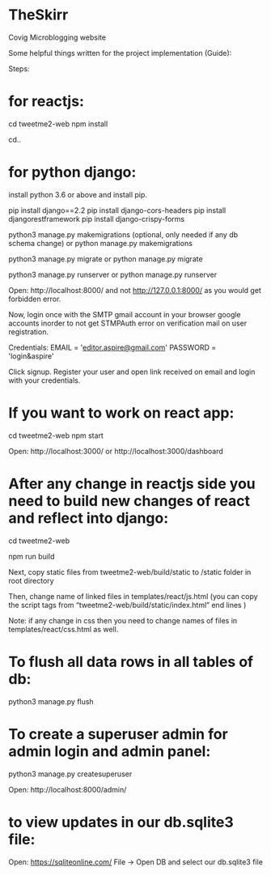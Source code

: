 # TheSkirr
Covig Microblogging website

Some helpful things written for the project implementation (Guide):

Steps:

# for reactjs:

cd tweetme2-web
npm install

cd..

# for python django:

install python 3.6 or above and install pip.

pip install django==2.2
pip install django-cors-headers
pip install djangorestframework
pip install django-crispy-forms

python3 manage.py makemigrations (optional, only needed if any db schema change)
or
python manage.py makemigrations

python3 manage.py migrate
or
python manage.py migrate

python3 manage.py runserver
or
python manage.py runserver

Open: http://localhost:8000/ and not http://127.0.0.1:8000/ as you would get forbidden error.

Now, login once with the SMTP gmail account in your browser google accounts inorder to not get STMPAuth error on verification mail on user registration.

Credentials:
EMAIL = 'editor.aspire@gmail.com'
PASSWORD = 'login&aspire'

Click signup. Register your user and open link received on email and login with your credentials.

# If you want to work on react app:

cd tweetme2-web
npm start

Open: http://localhost:3000/
or http://localhost:3000/dashboard


# After any change in reactjs side you need to build new changes of react and reflect into django:

cd tweetme2-web

npm run build

Next, copy static files from tweetme2-web/build/static to /static folder in root directory

Then, change name of linked files in templates/react/js.html (you can copy the script tags from “tweetme2-web/build/static/index.html” end lines )

Note: if any change in css then you need to change names of files in templates/react/css.html as well.

# To flush all data rows in all tables of db:
python3 manage.py flush

# To create a superuser admin for admin login and admin panel:
python3 manage.py createsuperuser

Open: http://localhost:8000/admin/

# to view updates in our db.sqlite3 file:
Open: https://sqliteonline.com/
File -> Open DB and select our db.sqlite3 file 
